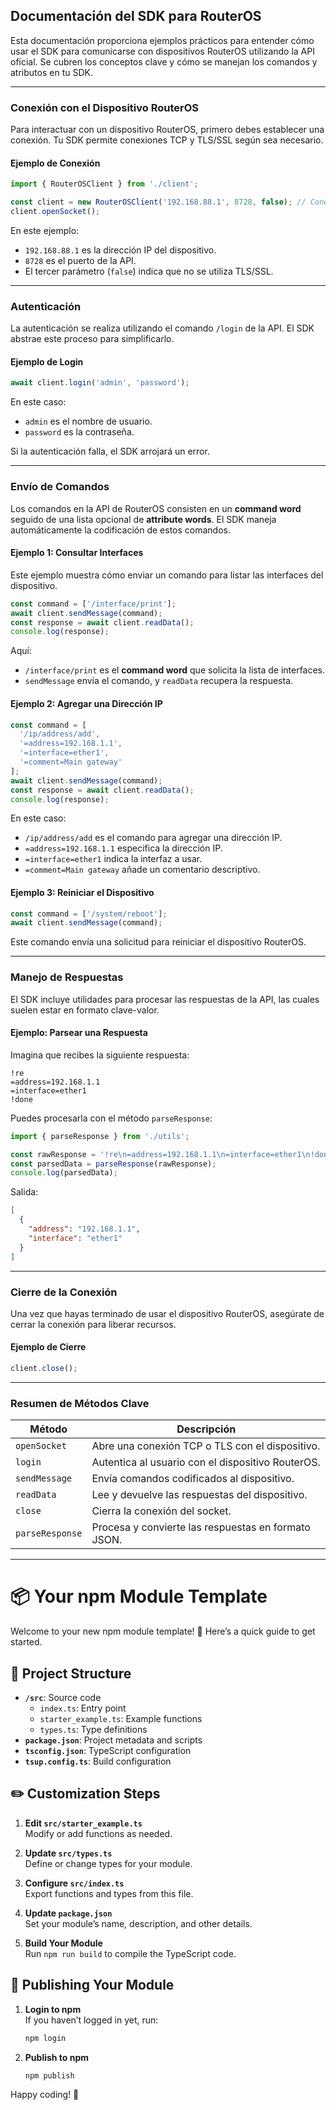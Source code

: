 ## Documentación del SDK para RouterOS

Esta documentación proporciona ejemplos prácticos para entender cómo usar el SDK para comunicarse con dispositivos RouterOS utilizando la API oficial. Se cubren los conceptos clave y cómo se manejan los comandos y atributos en tu SDK.

---

### Conexión con el Dispositivo RouterOS

Para interactuar con un dispositivo RouterOS, primero debes establecer una conexión. Tu SDK permite conexiones TCP y TLS/SSL según sea necesario.

#### Ejemplo de Conexión
```typescript
import { RouterOSClient } from './client';

const client = new RouterOSClient('192.168.88.1', 8728, false); // Conexión TCP
client.openSocket();
```
En este ejemplo:
- `192.168.88.1` es la dirección IP del dispositivo.
- `8728` es el puerto de la API.
- El tercer parámetro (`false`) indica que no se utiliza TLS/SSL.

---

### Autenticación

La autenticación se realiza utilizando el comando `/login` de la API. El SDK abstrae este proceso para simplificarlo.

#### Ejemplo de Login
```typescript
await client.login('admin', 'password');
```
En este caso:
- `admin` es el nombre de usuario.
- `password` es la contraseña.

Si la autenticación falla, el SDK arrojará un error.

---

### Envío de Comandos

Los comandos en la API de RouterOS consisten en un **command word** seguido de una lista opcional de **attribute words**. El SDK maneja automáticamente la codificación de estos comandos.

#### Ejemplo 1: Consultar Interfaces
Este ejemplo muestra cómo enviar un comando para listar las interfaces del dispositivo.

```typescript
const command = ['/interface/print'];
await client.sendMessage(command);
const response = await client.readData();
console.log(response);
```
Aquí:
- `/interface/print` es el **command word** que solicita la lista de interfaces.
- `sendMessage` envía el comando, y `readData` recupera la respuesta.

#### Ejemplo 2: Agregar una Dirección IP

```typescript
const command = [
  '/ip/address/add',
  '=address=192.168.1.1',
  '=interface=ether1',
  '=comment=Main gateway'
];
await client.sendMessage(command);
const response = await client.readData();
console.log(response);
```
En este caso:
- `/ip/address/add` es el comando para agregar una dirección IP.
- `=address=192.168.1.1` especifica la dirección IP.
- `=interface=ether1` indica la interfaz a usar.
- `=comment=Main gateway` añade un comentario descriptivo.

#### Ejemplo 3: Reiniciar el Dispositivo

```typescript
const command = ['/system/reboot'];
await client.sendMessage(command);
```
Este comando envía una solicitud para reiniciar el dispositivo RouterOS.

---

### Manejo de Respuestas

El SDK incluye utilidades para procesar las respuestas de la API, las cuales suelen estar en formato clave-valor.

#### Ejemplo: Parsear una Respuesta
Imagina que recibes la siguiente respuesta:
```
!re
=address=192.168.1.1
=interface=ether1
!done
```
Puedes procesarla con el método `parseResponse`:

```typescript
import { parseResponse } from './utils';

const rawResponse = '!re\n=address=192.168.1.1\n=interface=ether1\n!done';
const parsedData = parseResponse(rawResponse);
console.log(parsedData);
```
Salida:
```json
[
  {
    "address": "192.168.1.1",
    "interface": "ether1"
  }
]
```

---

### Cierre de la Conexión

Una vez que hayas terminado de usar el dispositivo RouterOS, asegúrate de cerrar la conexión para liberar recursos.

#### Ejemplo de Cierre
```typescript
client.close();
```

---

### Resumen de Métodos Clave

| Método          | Descripción                                         |
| --------------- | --------------------------------------------------- |
| `openSocket`    | Abre una conexión TCP o TLS con el dispositivo.     |
| `login`         | Autentica al usuario con el dispositivo RouterOS.   |
| `sendMessage`   | Envía comandos codificados al dispositivo.          |
| `readData`      | Lee y devuelve las respuestas del dispositivo.      |
| `close`         | Cierra la conexión del socket.                      |
| `parseResponse` | Procesa y convierte las respuestas en formato JSON. |

---

# 📦 Your npm Module Template

Welcome to your new npm module template! 🎉 Here’s a quick guide to get started.

## 📁 Project Structure

- **`/src`**: Source code
  - `index.ts`: Entry point
  - `starter_example.ts`: Example functions
  - `types.ts`: Type definitions
- **`package.json`**: Project metadata and scripts
- **`tsconfig.json`**: TypeScript configuration
- **`tsup.config.ts`**: Build configuration

## ✏️ Customization Steps

1. **Edit `src/starter_example.ts`**  
   Modify or add functions as needed.

2. **Update `src/types.ts`**  
   Define or change types for your module.

3. **Configure `src/index.ts`**  
   Export functions and types from this file.

4. **Update `package.json`**  
   Set your module’s name, description, and other details.

5. **Build Your Module**  
   Run `npm run build` to compile the TypeScript code.

## 🚀 Publishing Your Module

1. **Login to npm**  
   If you haven’t logged in yet, run:
   ```bash
   npm login
   ```
2. **Publish to npm**
   ```bash
   npm publish
   ```

Happy coding! 🚀